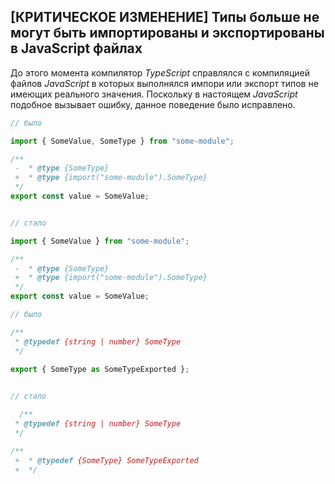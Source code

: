 ## [КРИТИЧЕСКОЕ ИЗМЕНЕНИЕ] Типы больше не могут быть импортированы и экспортированы в JavaScript файлах

До этого момента компилятор _TypeScript_ справлялся с компиляцией файлов _JavaScript_ в которых выполнялся импори или экспорт типов не имеющих реального значения. Поскольку в настоящем _JavaScript_ подобное вызывает ошибку, данное поведение было исправлено.



`````ts
// было

import { SomeValue, SomeType } from "some-module";

/**
 -  * @type {SomeType}
 +  * @type {import("some-module").SomeType}
 */
export const value = SomeValue;


// стало

import { SomeValue } from "some-module";

/**
 -  * @type {SomeType}
 +  * @type {import("some-module").SomeType}
 */
export const value = SomeValue;
`````

`````ts
// было

/**
 * @typedef {string | number} SomeType
 */

export { SomeType as SomeTypeExported };
    

// стало

  /**
 * @typedef {string | number} SomeType
 */

/**
 +  * @typedef {SomeType} SomeTypeExported
 +  */
`````

